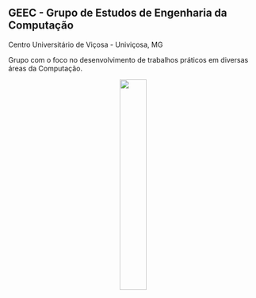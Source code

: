 ## GEEC - Grupo de Estudos de Engenharia da Computação

Centro Universitário de Viçosa - Univiçosa, MG

Grupo com o foco no desenvolvimento de trabalhos práticos  em diversas áreas da Computação.
<p align="center" width="100%">
    <img width="33%" src="https://cdn.univicosa.com.br/img/portal/graduacao/curso/selo/engenharia_de_computacao.png">
</p>

